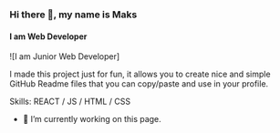 ### Hi there 👋, my name is Maks
#### I am Web Developer
![I am Junior Web Developer]

I made this project just for fun, it allows you to create nice and simple GitHub Readme files that you can copy/paste and use in your profile.

Skills: REACT / JS / HTML / CSS

- 🔭 I’m currently working on this page. 





